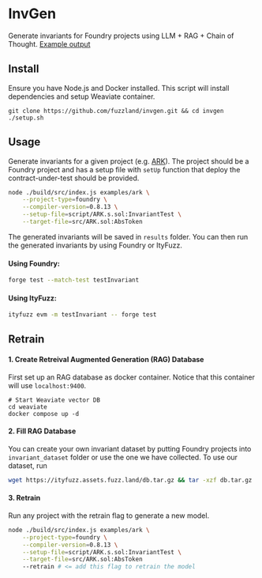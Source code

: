 # InvGen
Generate invariants for Foundry projects using LLM + RAG + Chain of Thought. [Example output](https://github.com/fuzzland/invgen/blob/main/results/ARK.sol%3AAbsToken_output/script/src_ARK_Invaraint.sol#L1324)


## Install
Ensure you have Node.js and Docker installed. This script will install dependencies and setup Weaviate container.
```
git clone https://github.com/fuzzland/invgen.git && cd invgen
./setup.sh
```

## Usage
Generate invariants for a given project (e.g. [ARK](https://github.com/SunWeb3Sec/DeFiHackLabs/tree/main?tab=readme-ov-file#20240324-ark---business-logic-flaw)). 
The project should be a Foundry project and has a setup file with `setUp` function that deploy the contract-under-test should be provided.
```bash
node ./build/src/index.js examples/ark \
    --project-type=foundry \
    --compiler-version=0.8.13 \
    --setup-file=script/ARK.s.sol:InvariantTest \
    --target-file=src/ARK.sol:AbsToken
```

The generated invariants will be saved in `results` folder. You can then run the generated invariants by using Foundry or ItyFuzz.

#### Using Foundry:
```bash
forge test --match-test testInvariant
```


#### Using ItyFuzz:
```bash
ityfuzz evm -m testInvariant -- forge test
```


## Retrain
#### 1. Create Retreival Augmented Generation (RAG) Database
First set up an RAG database as docker container. Notice that this container will use `localhost:9400`.
```
# Start Weaviate vector DB
cd weaviate
docker compose up -d
```
#### 2. Fill RAG Database
You can create your own invariant dataset by putting Foundry projects into `invariant_dataset` folder or use the one we have collected. To use our dataset, run
```bash
wget https://ityfuzz.assets.fuzz.land/db.tar.gz && tar -xzf db.tar.gz
```

#### 3. Retrain
Run any project with the retrain flag to generate a new model.
```bash
node ./build/src/index.js examples/ark \
    --project-type=foundry \
    --compiler-version=0.8.13 \
    --setup-file=script/ARK.s.sol:InvariantTest \
    --target-file=src/ARK.sol:AbsToken
    --retrain # <= add this flag to retrain the model
```



